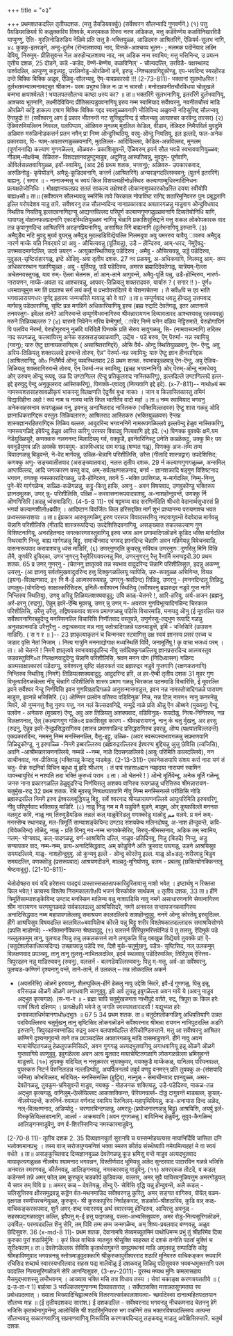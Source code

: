 +++
title = "०३"

+++
प्रथमशतकदल्लि तृतीयदशक. (मत्तु डैयडियवर्क्कु) 
(सर्वॆश्वरन सौलभ्यादि गुणवर्णनॆ.) 
(१) पत्तु पैयडियवळियर्व पि कळुक्करिय 
विश्वर्क, मलर्‌मकळ विरुव नरुव लडिकळ, मत्तु कडॆवॆण्णॆय‌ कळविनिखरविडै याप्पुण्णु, ऎत्ति- मुरलिनोडिरुडिय नॆळिवे 
प्रति सत्तु है-भक्तियुळ्ळ, आडिदवरु आश्रितरिगॆ, ऎळियर्व-सुलभ नागि, ४८ कुक्कु-इतरङ्गॆ, अन्दु-दुर्लभ (रॊन्दलशक्य) नाद, वित्तर्क-आश्चय्य भूतन- ; मलमक पदॊनॆयाद लक्ष्मि देवियु, निरुमुम्- प्रीतिसुवन्त नॆल अरुहॊन्दलशक्य नाद, नम् अडिक नम्म स्वामिय; मत्तु मत्तिनिन्द, उ प्रयत्न 
तृतीय दशक, 
25 
दॊडनॆ, कडॆ -कडॆद, वॆण्णॆ-बॆण्णॆय, कळविनिल्' - चौल्यदल्लि, उरविडै- वक्षस्थलद पार्श्वदल्लि, आप्पुण्णु कट्टल्पट्टु, उरलिनोडु-ऒरळिनॊ डनॆ, इरुन्नु -निश्चलवागिद्दुकॊण्डु, एय-भयदिन्द स्वरहॊरड दन्तॆ बिक्कि बिक्कि अळुव, ऎळिवु-सौलभ्यवु, ऎम्-यावप्रकारवो !!! 
(2-73-811)- 
भक्तानां सुलभो७स्ति ! दुर्लभतमन्यात्मनामद्भुत श्रीकान- परमः प्रभुश्च किल नः प्रा न चारसौ। मनोदन्नवनीतचौरविधया चोलूखले बन्मभा 
क्षःपार्श्वतले ! भयालपतसौलभ्य काष्ठा ७स्य का? ॥ 
ता॥ भक्तरिगॆ सुलभनागियू, इतररिगॆ दुर्लभवागियू, आश्चय्य भूतनागि, लक्ष्मीदेवियिन्द प्रीतिसल्पडुववनागियू इरुव नम्म स्वामियाद सर्वेश्वरनु, नवनीतचौरवं माडि ऒरळिगॆ कट्टि हाकल्प ट्याग बिक्कि बिक्कि गद्दद स्वरवुळ्ळवनागि भीतियिन्द अळुवन्तॆ नटिसुत्तिद्द सौलभ्यवु ऎन्तहुदो !!! (सर्वेश्वरनु आग ई प्रकार भीतनन्तॆ नट सुत्तिद्दुदरिन्द ई सौलभ्यवु अत्याश्चर करवॆन्दु तात्सर) (२) ऎळिवरुमियल्लिन निवरल, पलपिप्पाय, 
ऒळिवरु मुनलम् मुदलिल केडिल, वीडाम, तॆळिदरु निमैयविर्ल मुुवदुमि 
अळिवरु मरुळिनोडकत्तर्न प्रतन नमैन् 
प्र! निम्म ऒन्दुस्थितियू, वरवु-ऒन्दु नियतियू, इल इल्लदॆ, फल-अनेक प्रकारवाद, पि- प्पाम्-अवतारगळुळ्ळवनागि, मुदलिल्ल- आदियिल्लद, केडिल-अन्नविल्लद, मुनलम् (पूर्णाननादि) कल्याण गुणगळॆल्ला, ऒळवरु- प्रकाशिसुवन्तॆ, ऎळिवरुम्‌ इयर्न सौल भवन्नॆ स्वभाववागियुळ्ळव; नीडाम्-मोक्षवॆम्ब, तॆळितरु- विशदज्ञानवन्नुण्टुमाडुव, अदुनिन्नु आस्पतियन्नु, मुवदुम्- पूर्णवागि, ऒविर्लसन्नतवागियुळ्ळ, इर्यो-स्वामियू, (आद 
26 
प्रथम शतक, 
भगवनु); अळिवरु- उपकारकवाद, अरुळिनोडु- कृपॆयॊडनॆ, अमैन्नु-कूडिदवनागि, कत्तर्न (आश्रितरिगॆ) अन्यरङ्गदल्लिरुववनु; (पुतर्न इतररिगॆ) बाह्यनु. 
( सगार ॥ - 
नानाजन्मसु च स्वयं किल विशयत्यहीनो७स्थिरः कल्याणाम्बुधिरनादिनिधनः प्रत्यक्षतेजोनिधिः । मोक्षज्ञानफलप्रद सततं साकल्य तक्षेश्वरो लोकानामुपकारको७स्ति दयया स्वीयोपि 
बाह्य७सौ॥ 
ता॥ (सर्वेश्वरन सौलभ्यवन्नु स्मरिसि तावे चिरकाल नोपाविष्ट रागिद्द शठारिमुनिवररु पुनः प्रबुद्धरागि इल्लि परोपदेशव माडु तारॆ. सर्वेश्वरनु तन्न सौलभ्यदिन्द नानाप्रकारवाद अवतारगळन्नु माडुवाग ऒन्दुविधवाद स्थितिय नियतियू इल्लदवनागिद्दाग्यू आद्यन्तविल्लद परिपूर्ण कल्याणगुणगळुळ्ळवनागि दिव्यतॆयोनिधि यागि, यावागलू मोक्षानफलप्रदनागि एकादस्थितियुळ्ळव नागियू चॆन्नागि प्रकाशिसुत्तिद्दानॆ मत्तु सकल लोकोपकारक वाद तन्न कृपागुणदिन्द आश्रितरिगॆ अरङ्गप्रियनागियू, असाश्रित रिगॆ बाह्यनागि (दुर्लभनागियू इरुत्तानॆ. 
(३) अमैवुडैय नटि मुुवदु मुयर्व वुयर्‌न्नु अमैवुड् मुदल्डडिविद्यॆयल्लि निलमदुवा अवु यमररुव यावैयु ावरुव 
अमैवुड् नारर्ण माय्कॆ 
यति निवर्‌यारे 
प्र! अवु - औचित्यवन्नु (पूर्तियन्नु), उडै – हॊन्दिरुव, आम्-धरद, नॆमुऎवदु-उत्तमवादमार्गदल्लि, उदर्व उयर्‌न - अत्युन्नतस्थितियन्नु पडॆदिरुव ; अमैवु - औचित्यवन्नु, उड्डॆ पडॆदिरुव, मुदुडल्-सृष्टिसंहारगळू, इष्टॆ ऒडिवु-अवा 
तृतीय दशक. 
27 
नर प्रळयवू, अ-अधिकवागि, निलमदु आम्- तम्म अधिकारस्थान गळागियुळ्ळ ; अवु - पूर्तियन्नु, उडै पडॆदिरुव, अमररु ब्रह्मादिदेवतॆगळू, यात्रॆयम्-ऎल्ला अचेतनवस्तुगळू, याव रुम्- ऎल्ला चेतनरू, र्ता आन्-ताने आगुवन्तॆ, अमैवु-पूर्ति यन्नु, उडै-हॊन्दिरुव, नारर्ण-नारायणन, माय्कॆ-अवता रद आश्चरवन्नु, आपवर्-तिळियलु शक्तरादवरु, यार्यारु ? 
( सगार !! )- 
पूर्ण० धरमवाप्पुमुत्त मग तिं प्राप्राश्च सर्गं लयं कर्तुं च प्रभवोवरादितरे ये चेशनाचेतना । ते सर्वॆ७पि स एव भाति भगवान्नारायणधरः पूर्णद्द इहास्य जन्मचरिते मायान्नु को वे वा? ॥ 
ता॥ सम्पूर्णवाद धवन्नु हॊन्दलु उत्तमवाद मार्गवन्नु पडॆदवरागियू, सृष्टि प्रळ मगळिगॆ अधिकारियागियू इरुव (ब्रह्म रुद्रादि देवतॆगळू, इतर आतनाजॆ तनवस्तुग- इवॆल्ल ताने? आगिरुवन्तॆ सम्पूर्णवैभवनागिरुव श्रीमन्नारायणन दिव्यावतारद आश्चश्यवन्नु रहस्यवन्नु) मरुने तिळियबल्लरु ? 
(४) यारुमो निवॆनॆन मरिय वॆम्मॆगुर्मा, ारवॆर् निम्मॆ यनॆन वळिय नॆट्टिरुमातॆ, पेरुहोगायिगं पि पलविय नॆरुर्मा, पेरुहोगुरुवनु नुळदि यरिदिलै पिणक्के 
प्रति सेरुव सावुगळन्नू, सि- (नामवाच्यनागि) तदितर नाद रूपगळन्नू, फलवायिरमु अनेक सहस्रसङ्ख्याकवागि, उद्यॆय - पडॆ बरुव, ऎम् पॆरुर्मा- नन्न स्वामियु (गवनु); यारु ऎष्टु ज्ञानायकरागिद्दरू ( असाश्रितरागिद्दरॆ), ओ‌सि वैर्य- ऒन्दु स्थितियुळ्ळवनु, ऎन- ऎन्दु, अवु अरिय-तिळियलु शक्तरल्लदॆ इरुवन्तॆ तोरुव, ऎन्न” पॆरुर्मा-नन्न स्वामियु; यारु ऎष्टु ज्ञान हीनरागिद्दरू (आश्रितरागिद्दु, ओ० निलैमैर्य ऒन्दु व्यवस्थितवाद 
28 
प्रथम शतक. 
स्वभाववुळ्ळवन्नु ऎन-ऎन्दु, अवु ऎळिय-तिळियलु शक्तरागिरुवन्तॆ तोरुव, ऎन् पॆरुर्मा-नन्न स्वामियु; (इन्नह भगवन्गनिगॆ) ओर् पॆरुम्-ऒन्दु नामधेयवू ओर् उरुवम् ऒन्दु रूपवू, उळ 
दि उण्टागिल्ल (ऎन्दु प्रतिकूलराद नास्तिकरिगू), इल्लदिल्लॆ उण्टागिल्लदॆ इल्ल-इद्दे इरुवुदु ऎन्दु अनुकूलराद आस्तिकरिगू), पिणक्कॆ-एवादवु (नित्यवागि इद्दे इदॆ). 
(x-7-811)-- 
नाथो७यं मम नामरूपशतसाहस्रावळीकृयं भाकस्सु विलक्षणति ऐदुर्नैवं बुधा नाकाः । 
जान व किलास्तिकास्तु तमिमं विद्याविहीना अहो ! रूपं नाम च नास्य भाति किल भातीतेव वादो मर्हा ॥ 
ता॥ नम्म स्वामियाद भगवनु अनेकसहस्रनाम रूपगळुळ्ळ वनु, इवनन्नु अनाश्रितराद नास्तिकरु (भक्तियिल्लदवरु) ऎष्टु शास गळन्नु ओदि ज्ञानाधिकरागिद्दरू वस्तुतः तिळियलाररु; आश्रितराद आस्तिकरु (भक्तियुळ्ळवरु) ऎन्तह शास्त्रज्ञानरहितरागिद्दरू तिळिय बल्लरु, आदुदरिन्द भगवननिगॆ नामरूपगळिल्लवे इल्लवॆन्दु हेळुव नास्तिकरिगू, नामरूपगळिद्दे इवॆयॆन्दु हेळुव आस्ति करिगू परस्पर विवादवु नित्यवागि इद्दे इदॆ. 
(५) पिणक्क वुवक्कॆ क्षमॆ.यम नॆडॆयुळ्ळियुरै, 
कणक्करु नलननन्द मिलादियमृ गर्व, वक्कुडै, इवनॆवरिनिस्टु प्रनेति कळ्ळॆकट्टु, उक्कु मि९ पय ववनुडैयुणव 
प्रति अवक्कॆ शमयमुम्- आरुविधवाद सम मगळू (षण्मत गळू), पिणक्कु अज-तम्म तम्म विवादगळन्नु बिडुवन्तॆ, नॆ-वेद मार्गवन्नु, उळ्ळि-चॆन्नागि परिशीलिसि, उरैत्त (गीतादि शास्त्रद्वार) उपदेशिसिद; कणक्कु अणु- सङ्ख्यातीतवाद (असङ्ख्यातवाद), नलत्त 
तृतीय दशक. 
29 
र्न कल्याणगुणगळुळ्ळ, अन्समिल् आप्तविल्लद, आदि जगत्कारण वस्तु वाद, अम्-सर्वलक्षणसन्ननाद, बगर्व - ज्ञानशक्रादि षड्गुण विशिष्टनाद भगवन, वणक्कु नमस्कारादिगळन्नु, उडै-हॊन्दिरुव, तवनॆ 5 -भक्ति प्रपत्तिगळ, म-मार्गदल्लि, निम्मु-निन्तु, पुनॆ-बेरॆ मार्गगळॆम्ब, कळ्ळि-कळॆगळन्नु, कट्टु-कित्तु हाकि, अवनु - अवन विषयवाद, उणवुकॊण्डु भक्तिरूप ज्ञानदमूलक, उणर्‌ न्नु- परिशीलिसि, पळ्ळि – करवासनारूपवादपाशवु, अ-नाशहॊन्दुवन्तॆ, उणक्कु र्नि ऒणगिसिरि (अदन्नु ध्वंसमाडिरि). 
(4-5-8 11)- 
एवं षट्टमय्य वाद सरणिर्नदिति श्रीधरो वेदानार्थसुधारसं हि भगर्वा कल्याणशीलो७ब्रवीत् । 
आदिष्टान विवर्जितः किल हरिसद्दक्ति मार्गं शुभं प्राप्यानन्य परायणाश्च भवत प्रध्वस्तकराशयाः ॥ 
ता॥ ईप्रकार आरुवुतगळिगू इरुव परस्पर विवादसरणियु नष्टवागुवन्तॆ वेदवेदान्न मार्गवन्नु चॆन्नागि परिशीलिसि (गीतादि शास्त्ररूपदिन्द) उपदेशिसिदवनागियू, असङ्ख्यात सकलकल्याण गुण विशिष्टनागियू, अनरहितनाद जगत्कारणवस्तुवागियू इरुव भगव आन प्रणामादिगळॊडनॆ कूडिद भक्ति मार्गदल्लि स्थिरवागि निन्तु, बाह्य मार्गगळन्नु बिट्टु, समाचीनवाद भगवद् ज्ञानदिन्द चॆन्नागि अवन महिमॆयन्नु विवेचनवाडि, वासनारूपवाद करापाशवन्नु ध्वंस 
माडिरि, 
(६) उणर्‌नुणर्‌लि कुयर्‌न्नु रुवियन्न 
उणर्‌नुणर्‌ुणरिलु मिनि 
विन्नि लैमै, 
युणर्वरि दुयिर्‌का, 
उणर'नुणर्‌नु रैत्तुरैरिययवरनन्नु 
मिव, 
उणर्‌नुणर्‌नु रैत्तु रैनार्मि 
मनप्पट्टदॊ.30 
प्रथम शतक. 
65 
प्र उणर्‌ नुणर्‌नु - (चेतननु ज्ञातृत्ववे तन्न स्वभाव वादुदरिन्द चॆन्नागि परिशीलिसुत्त, इदन्नु अकण्णु उयर्‌नु- (आ ज्ञानवु सर्वतोमुखवादुदरिन्द हत्तु दिक्कुगळल्लियू व्यापिसि, उरु-रूपवुळ्ळ अचिगिन्त, वियन्न (इयन)-विलक्षणवाद, इ९ नि मै-ई आत्मस्वरूपवन्नु, उणर्‌नु-श्रवदिन्द) तिळिदु, उणर्‌नु - (मननदिन्दलू तिळिदु, उणलुम्-(योगदिन्द) साक्षात्करिसिदरू, इनिलै-सर्वेश्वरन स्थितियु (सर्वेश्वरनु ब्रह्मरुद्रर नडुवॆ गुप्त नागि निन्तिरुव स्थितियु), उणवु अरिदु तिळियलशक्यवादुदु; उयि काळ्-चेतनरे !, आरि-हरियु, अर्य-अजन (ब्रह्मनु, अर्र-हरनु (रुद्रनु), ऎन्नुम् इवरॆ-ऎम्बि मूवरन्नू, उणर्‌ न्नु उणर्‌ न- अवरवर गुणविभूत्यादिगळिन्द चिरकाल परिशीलिसि, उरैत्तु उरैत्तु. तद्विषयकवाद शास्त्र प्रमाणगळन्नु पठिसि विचारमाडि, मनप्पदु ऒनु (ई मूवरल्लि यारु सर्वेश्वरनागिरबहुदॆन्दु मनस्सिनल्लि विचारिसि निर्णीतवाद वस्तुवन्ने, उण‌ुर्णस्सु-तद्भुण रूपादि गळन्नु अनुसन्नानमाडि उरैत्तुरैत्तु - तद्वाचकवाद मन्न नावु स्तोत्रादिगळन्ने पठनमाडुत्तॆ, इर्मि - भजिसिरि (उपासन 
माडिरि). 
( स ग र ॥ }-- 
23 
ज्ञाकृत्याकृतनं च चिन्मनवर स्टवागिसु दक्ष स्वयं ज्ञानस्य प्रसरं एरच्य च जडाद वृत्ति नेतां निजाम् । नित्य गात्रुनि मननाद्योगाक्ष मध्यस्थितिं विर्वि, जनामूर्तिषु ! कृ वाचा भजध्वं 
परम् । 
ता। ओ चेतनरे ! निमगॆ ज्ञातृत्ववे स्वभाववादुदरिन्द नीवु सर्वदिक्कुगळल्लियू ज्ञानप्रसरदिन्द आत्मवस्तुव जडवस्तुविगि०त निलक्षणवादुदॆन्दु चॆन्नागि परिशीलिसि, श्रवण मनन योग (निदिध्यासन) गळिन्द आत्मसाक्षात्कारवं पडॆदाग्यू, सवेश्वरनु सृष्टि संहारकर्त राद ब्रह्मरुद्रर नडुवॆ गुप्तगागि (रक्षणकतनागि) निन्तिरुव स्थितियु (निमगॆ) तिळियलशक्यवादुदु. आदुदरिन्द हरि, अ हर-ऎम्बी 
तृतीय दशक 
31 
मूवर गुण विभूत्यादिगळन्नॆल्ला नीवु चॆन्नागि परिशीलिसि शास्त्र प्रमाण गळन्नू चिरकाल पठनमाडि विचारिसि, ई मूवरल्लि इवने सर्वेश्वर नॆन्दु निर्णयिसि इवन गुणविग्रहादिगळन्ने अनुसन्मानमाडुत्त, इवन नन्न नामस्तोत्रादिगळन्ने पारायण माडुत्त, इवनन्नॆ भजिसिरि. 
(२) ऒण्णिन प्रलवॆन वतिरुव वडिविनुळ' निन्न, नन्न टिल् नारण९ नानु कनरनॆन्नु मिवरॆ, ऒ नुम्मनत्तु वैत्तु नुरुप यत्तु, नन नलं कॆल्सदवनिद्रॆ, नम्मुद्रॆ नाळे 
प्रति ऒन्नु ऎन ऒब्बने (मुख्यनु) ऎन्दू, पलवॆन - अनेकरु (मुख्यरु) ऎन्दू, अवु अरु तिळियलु अशक्यवाद, वडिविनुळ्- रूपदॊळु, नित्य-निन्तिरुव, नन्न विलक्षणनाद, ऎल् (कल्याणगुण गळि०द प्रकाशिसुव कारण - श्रीमन्नारायणनु, नानु र्क चतु र्मुखनु, अर हरसु (रुद्रनु, ऎन्नुव इवरॆ-ऎन्दुप्रसिद्धरागिरुव (शास्त्र प्रमाणगळिन्द प्रसिद्धरागिरुव इवरन्नु, ऒप्प (पक्षपातविल्लदन्तॆ) एकप्रकारदिन्द, नममनु निम्म मनस्सिनल्लि, वैत्तु-इट्टु, उळ्ळि- (अवर स्वरूपस्वभावगळन्नु सप्रमाणवागि तिळिदुकॊण्डु, नु इरुपळ्ळि -निमगॆ इब्बरल्लिरुव (ब्रह्मरुद्ररल्लिरुव ईश्वरप्प बुद्दियन्नु अुत्तु छेविसि (त्यजिसि), अवनि -आश्रीमन्नारायणनल्लिये, नम्मडॆ --नम्म, नाळे दिवसगळल्लिये (आयुः परिमिति कालदल्लिये), नन साचीनवाद, नव-प्रीतियन्नु (भक्तियन्नु कॆय्ददु माडबेकु. 
(2-13-311)- 
एकानेकतयापि संशय कर्रा नारा यणं तं चतु- 
र्वक्रं रुद्रनिर्वा विचिन बहुधा यूं हृदि श्रीधरम् । तं पापं सहसा७ह्यन न्यहृदया नारायणं स्वामिनं यावच्चायुरिदं न नश्यति तदा भक्तिं कुरुध्वं पराम ॥ 
ता। ओ चेतनरे ! ) ऒन्दे मूर्तियॆन्दू, अनेक मूर्ति गळॆन्दू जनरु नाना प्रकारगळल्लि हेळुवुदरिन्द निर्णयिसलु अशक्य वागिरुव रूपगळन्नु धरिसिरुव श्रीमन्नारायण-चतुर्मुख-रुद्र 
32 
प्रथम शतक. 
रॆबि मूवरन्नू निष्पक्षपातवागि नीवु निम्म मनस्सिनल्ले परीक्षिसि नोडि ब्रह्मरुद्ररल्लि निमगॆ इरुव ईश्वरत्वबुद्धियन्नु बिट्टु, सर्वे श्वरनाद श्रीमन्नारायणनल्लिये आयुःपरिमिति इरुववरिगू नीवु परिपूर्णवाद भक्तियन्नु माडिरि. 
(८) नाळु निडु नम म मै यडुविनै युडने, 
माळुम्, ओर् कुष्कविल्लॆ मननक मलमुट 
कवि, नाळु नम् तिरुवुडैयडिक तन्नलं कल् 
माळुवॆरिडलु वणक्कॊडु माळोदु 
مم 
वलमे. 
प्र मर्न कम्-मनस्सॆम्ब स्थानवन्नु, मल-त्रिमूर्ति साम्याशङ्कॆयिन्द उण्टाद संशयवॆम्ब मलिनदोषवु, अ-नाश हॊन्दुवन्तॆ, कवि-(विवेकदिन्द) तॊळॆदु, नाळु - प्रति दिनवू नव-नम्म भागक्केसेरिद, तिरुवु-श्रीमस्तनाद, अडिक तम् स्वामिय, नलम्- भोग्यवाद, कल्-पादगळन्नु, वर्ण-आश्रयिसि दल्लि, नाळुव-प्रतिदिनवू, निन्नु (बिडदॆ) निन्तु, अडु सन्यापकर वाद, नम्म-नम्म, प्रत्य-अनादिसिद्धवाद, अम् कॊडुविनै अति क्रूरवाद पापगळु, उडने आश्रयिसुव समयदल्लिये, माळु- नाशहॊन्दुवुवु. ओ‌ कुन्यवु इल्लॆ - ऒन्दु कॊरतॆयू इल्ल. माळु ओ०डलु-शरीरवन्नु बिडुव समयदल्लि, वणक्कॊडु (प्रसरूपवाद) आश्रयणदॊडनॆ, माळ्वदु-मुगियोणवु, वलम - प्रबलवु (छक्तियोगक्किन्तलू श्रेष्टवादुदु). 
(21-10-811)- 

चेतोदोषहरा वयं यदि हरेशस्य पादद्वयं प्रास्तास्सन्नततापकारिदुरितावासु नाशो भवेत् । इष्टार्थषु न रिक्तता किल भवेत् ! कायस्य विश्लेष निरामकालतो७पि भजनं विस्कोर्वरु सार्थकम् ॥ 
तृतीय दशक, 
33 
ता॥ हीगॆ त्रिमूर्तिसाम्याशङ्कॆयिन्द उण्टाद मनस्सिन मालिन्य वन्नु नाशपडिसि नावु नमगॆ असाधारणनागि सेव्यनागिरुव श्रीम नारायणन चरणयुगळवन्ने सर्वकालदल्लू आश्रयिसिदरॆ, नमगॆ अनवरत सन्तापजनकवागिरुव अनादिसिद्धवाद नम्म महापापगळॆल्लवू समाश्रयण कालदल्लिये साशहॊन्दुवुवु. ननगॆ ऒन्दु कॊरतॆयू इरुवुदिल्ल. हीगॆ आश्रयिसुव विषयदल्लि कालविल०बवायितॆम्ब कॊरतॆ यन्नु बिट्टु शरीर विश्लेषकालदल्लादरू समाश्रयिसोणवे (प्रपत्ति माडोणवॆ) --भक्तिमार्गक्किन्त श्रेष्ठवादुदु, 
(९) वलत्तर्न तिरिपुरमरित्तवॆनिडं पॆ तु 
तलत्तु, ऎदिमुर्क पडॆ नल्लुलकमुम् 
तानु, पुलप्पड प्पिन्नु तन्नु लकलकत्तर्न ताने 
लप्पुकलि पिन्नु वबखुळ विद्यॆयर्व तुयक्कॆ 
प्र!! ऎ-(चतुर्दशलोकाधिपत्यदिन्द) उच्छायवन्नु पडॆदि रुव, दिशै मुर्क-चतुर्मुखनु, पडैत्र- सृष्टिसिद, नल् उलकमुम् विलक्षणवाद प्रपञ्चवू, तानु तानू तुलत्तु-नाभितलदल्लि, इदर्म स्थलवन्नु पडॆदिरुवल्लि; तिरिपुरम् ऎरित्तव-त्रिपुरदहन नन्नु माडिरुववनु (रुवनु), वलत्तर्न - बलगडॆयल्लिरुववनु; पिन्नु म्-मत्तू, अर्व-आ सर्वेश्वरनु, पुलप्पड-कण्णिगॆ दृश्यनागु वन्तॆ, ताने-तानॆ, र्त उलकल् – तन्न लोकदल्लि अकर्न 
- (अवतरिसि) ऒळगॆ इरुववनु, शैलप्पुकिल्-हीगॆ हेळलु नावु उद्देशि सिदरॆ, इवै-ई गुणगळु, पिन्नु इन्नू, वरिसउळ ऒळगॆ ऒळगॆ अगाधवागि काणुवुवु. इवॆ अर्व तुयन्नु इवुगळॆल्ला अवन मायॆ 
ये (अवनु माडुव अद्भुत कृत्यगळ). 
(स-गा-र ॥ - 
ब्रह्मा चापि चतुर्मुखजगता नाभीपुदे वर्तते, रुद्र, त्रिपुरा कः किल हरेः पार्श्वं श्रितो दक्षिणम् । प्रत्यक्षॆ७पि भवेजे तु जगति स्वस्यावतारादसौ ! यद्युच्यत हरेः प्रभावजलधिर्भयानगाधो७द्भुतः ॥ 
67 
5 
34 
प्रथम शतक. 
ता॥ चतुर्दशलोकगळिगू अधिपतियागि उन्नत पदवियल्लिरुव चतुर्मुखनु तानु सृष्टिसिद लोकगळॊडनॆ सर्वॆश्वरनाद श्रीमन्ना रायणन नाभिपुटदल्लि अडगि इरुत्तानॆ; त्रिपुरदहनवम्माडिद रुद्रनु अवन बलपार्श्वदल्लि सेरिकॊण्डिरुत्तानॆ. मत्तु आ सर्वेश्वरनु आश्रितर कण्णिगॆ दृश्यनागुवन्तॆ ताने तन्न प्रपञ्चदल्लि अवतारगळन्नू माडि वासमाडुत्तानॆ. हीगॆ नावु अवन मायाचेष्टितगळन्नु हेळलुपक्रमिसिदरॆ, अवन गुणगळु अत्यद्भुतवागियू अगाधवागियू इन्नू ऒळगॆ ऒळगॆ गुप्तवागिये काणुवुवु. इवुगळॆल्ला अवन अत्य मृुतवाद मायाचेष्टितगळागि लोकगळन्नॆल्ला भ्रमिसुवन्तॆ माडुत्तवॆ. 
(१०) तुयक्कु मदियिल् न नत्तुळमरर 
त्तुयक्कुमर्, मयक्कुडै माय्कॆकळ्, वानिलम् परियनवल्ल, पुयस्करु निटर्न पॆरुनिलडन्न नल्लडिप्पोदु, अयर्पिलनलर्व तवुर्व वणट्टु वनमर्‌न्‌ 
प्रति तुयक्कु अ-(संशयादि जनित) कोभविल्लद, मदियिल्- मनस्सिनल्लि (हुट्टिद), नल्नुळ् - समाचीनवाद ज्ञानवुळ्ळ, अमर-देवतॆगळन्नू, तुयकुम-भ्रमिसुवन्तॆ माडुव, मयक्कु - मोहजनक शक्तियन्नु, उडै-पडॆदिरुव, माकळ-तन्न अद्भुत कृत्यगळु, वानिलुम्-ऎल्लॆयिल्लद आकाशक्किन्त, पॆरियनवर्ल्ल- दॊड्ड दागुवन्तॆ माडबल्ल, कुयल्-नीलमेघदन्तॆ, करुनिर्न-श्यामल वर्णनाद स्वामिय पॆरुनिलम्-महापृथिवियन्नु, कड-अनायास दिन्द अळॆद, नल्-विलक्षणनाद, अडिप्पोदु - चरणारविन्दगळन्नु, अमरन्नु-(प्रयोजनारगळन्नु बिट्टु) आश्रयिसि, अयर्पु इर्ल- विस्कृतियिल्लदवनागि, आलर्व - अक्रमवागि (अवन गुणगळन्नु ) बायिनिन्द हेळुवॆनु, तुवुव-कैगळिन्द आलिङ्गनमाडुवॆनु, वण र्व-शिरस्सिनिन्द नमस्कारमाडुवॆनु, 

(2-70-8 11)- 
तृतीय दशक 
2. 
35 
दिव्यज्ञानयुर्ता सुरानपि च यस्सम्मोहयत्यसा मायाभिर्दिवि चासिता दनि भलोक्यमानप्रभुः । तस्य वाज् सरोजयुग्यमनिशं भक्ता स्मरण कीर्तय्र संस्थॆष्यापि नमेयमित्यहह! मे वा स्वयं वर्धते ॥ 
ता॥ असङ्कुचितवाद दिव्यज्ञानवुळ्ळ देवतॆगळन्नू कूड भ्रमिसु वन्तॆ माडुव अत्यद्भुतवाद मायाकृत्यगळुळ्ळ नीलमेघ श्यामनाद भगवन्नन, विस्तीर्णवाद भूमियन्नु अळॆद सुन्दरवाद पादारविन गळन्ने भजिसि अनवरत स्मरणवन्नू, कीर्तनवन्नू, आलिङ्गनवन्नू, नमस्कारवन्नू माडुवॆनु. 
(११) अमरर्‌कळ तॊटदॆ, व 
कडल् कडॆन्सर्न तन्नॆ 
अमर् फोल् ळम् कुरुकूर् चडकोर्प 
कुडिवल्क, 
वल्लार्, 
अमर् सुवै यायिरवनुळिपत्तुम 
अमरगोडुयल् चै सवर तम् पिवि 
प्र ॥ अमरर् कळ् – देवतॆगळु, तॊन्दु ऎ- सेविसि वृद्धि यन्नु हॊन्दुवन्तॆ, अलै कडल् - चलिसुत्तिरुव क्षीरसमुद्रवन्नु कड्डॆन र्वत-मथनमाडिद सर्वेश्वरनन्नु कुरितु, अमर् सङ्गत वागिरुव, पॊयॆल् वळम-वृक्षगळ रमणीयरचनॆयुळ्ळ, कुरुकूर्- श्री कुरुकापुरिय निर्वाहकराद, शडकोर्प-श्रीशठारिय, कुडि वल् कळ्-वाचिकङ्कररूपवाद, शुनै अमर्-शब्द स्वारस्यवू अर्थ स्वारस्यवू हॊन्दिरुव, आयिरत्तु अवनुळ् - सहस्रपद्यगळादवुग ळल्लि, इवैपत्तु म्-ई हत्तु पद्यगळन्नु, वल्ला‌-अभ्यसिसुववरु, अमर रोडु-नित्यसूरिगळॊडनॆ, उयर्विल्- परमपददल्लि शॆनु सेरि, तम् पिवि तम्म तम्म जन्मगळॆम्ब, अम् शिष्य-प्रबलवाद बण्णवन्नु, अळुव‌ छेदिसुवरु. 
36 
(x-md-8 11)- 
प्रथम शतक, 
देवानामपि सेव्यमच्युतमिमं पाथोधिमन्म प्रभुं 
तुं श्रीहरिमेव दिव्य कुरुका पुरां शठारिर्मुनिः । कृरं किल वाचिकं व्यतनुत श्रीसूक्ति साहस्रत 
दं दशकं तनोति पठतां मुक्तिं च सूरीक्ष्यताम्॥ 
ता॥ देवतॆगळॆल्लरू सेविसि कृतार्थरागुवन्तॆ समुद्रमथनवं माडि अमृतवन्नु सम्पादिसि कॊट्ट श्रीमहाविष्णुवाद भगवन्ननन्नु स्तोत्रमाडुवुदक्कागि श्रीकुरुकापुरीश्वरराद शठारि मुनिवररु वाचिकङ्कर रूपवागि रचिसिद शब्दार्थ स्वारस्यभरितवाद सहस्र पद्य मालॆयॊळु ई दशकवन्नु तिळिदु पठिसुववरु भवबन्धमुक्तरागि परम पददल्लि नित्यसूरिगळॊडनॆ सेरि आनन्दिसुवरु, 
(3-ev-2011)- 
दूरस्थ मप्यथ मुनिः कमलासहाय मैसमुद्भवशस्सु लभीभवनम् । आख्याय भक्ति मसि तत्र विधाय तस्य । सेवां चकाङ्क्ष करणत्रयततीये ॥ 
( द्र-उ-ता-र 1) 
बार्हत्वा 
3 
भरधिकतरगुणानन्म दिव्यावतारात् । सर्वेष्टासक्ति मत्तान्नतसुगमतया स्व प्रबोधप्रदत्वात् । ख्याता भिख्यादिचिह्वात्मरुचि वितरणात्सर्वकालाशयत्वा- च्छर्वादेस्सा दानात्महितपदतयान सौलभ्य माह ॥ (ई तृतीयदशकद सारांश.) 
ई दशकदल्लि - सर्वेश्वरनाद भगवनन्नु नीचकमनाद चेतननु हेगॆ भजिसि कृतार्थनागुवनॆन्दु आलोचिसि श्री शठारिमुनिवररु भग वन्ननिगॆ तन्न भक्तरविषयदल्लिरुव अत्यन्त सौलभ्यवन्नु सकारणवागियू सप्रमाणवागियू निरूपिसि करणत्रयदिन्दलू तङ्कवन्नु माडलु अपेक्षिसिरुत्तारॆ. 
चतुर्थ दशक. 
